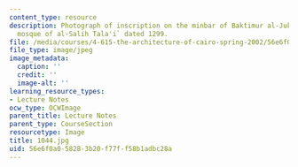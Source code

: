 ```yaml
---
content_type: resource
description: Photograph of inscription on the minbar of Baktimur al-Jukandar in the
  mosque of al-Salih Tala'i` dated 1299.
file: /media/courses/4-615-the-architecture-of-cairo-spring-2002/56e6f0a058283b20f77ff58b1adbc28a_1044.jpg
file_type: image/jpeg
image_metadata:
  caption: ''
  credit: ''
  image-alt: ''
learning_resource_types:
- Lecture Notes
ocw_type: OCWImage
parent_title: Lecture Notes
parent_type: CourseSection
resourcetype: Image
title: 1044.jpg
uid: 56e6f0a0-5828-3b20-f77f-f58b1adbc28a
---
```

